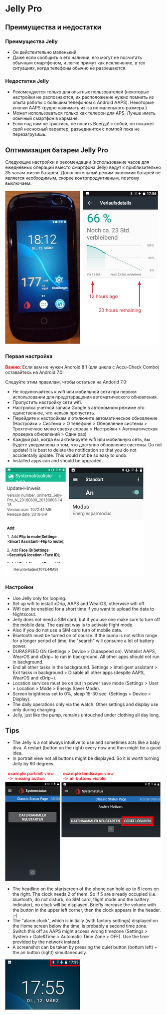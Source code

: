 # Jelly Pro

## Преимущества и недостатки

### Преимущества Jelly

* Он действительно маленький.
* Даже если сообщить о его наличии, его могут не посчитать обычным смартфоном, и легче примут как исключение, в тех ситуациях, когда телефоны обычно не разрешаются.

### Недостатки Jelly

* Рекомендуется только для опытных пользователей (некоторые настройки не распознаются, их расположение нужно помнить из опыта работы с большим телефоном с Android AAPS). Некоторые кнопки AAPS трудно нажимать из-за их маленького размера.)
* Может использоваться только как телефон для APS. Лучше иметь обычный смартфон в кармане. 
* Если над ним не трястись, не носить Всегда! с собой, он покажет свой несносный характер, разъединится с помпой пока не перезагрузишь. 

## Оптимизация батареи Jelly Pro

Следующие настройки и рекомендации (использование часов для ежедневных операций вместо смартфона Jelly) ведут к приблизительно 35 часам жизни батареи. Дополнительный режим экономии батарей не является необходимым, скорее контрпродуктивным, поэтому выключаем.

![Jelly smartphone](../images/jelly_01.jpg)

### Первая настройка

<b> <font color="#FF0000"> Важно: </b> </font> Если вам не нужен Android 8.1 (для цикла с Accu-Check Combo) оставайтесь на Android 7.0!

Следуйте этим правилам, чтобы остаться на Andorid 7.0:

* Не подключайтесь к wifi или мобильной сети при первом использовании для предотвращения автоматического обновления.
* Пропустить настройку сети wifi.
* Настройка учетной записи Google в автономном режиме это единственное, что нельзя пропустить.
* Перейдите к настройкам и отключите автоматическое обновление (Настройки > Система > О телефоне > Обновление системы > Трехточечное меню сверху справа > Настройки > Автоматическая проверка обновлений > Один раз)
* Каждый раз, когда вы активируете wifi или мобильную сеть, вы будете уведомлены о том, что доступно обновление системы. Do not update! It is best to delete the notification so that you do not accidentally update. This would not be so easy to undo. 
* Installed apps can and should be upgraded.

![Jelly settings](../images/jelly_02.jpg)

### Настройки

* Use Jelly only for looping.
* Set up wifi to install xDrip, AAPS and WearOS, otherwise wifi off. 
* Wifi can be enabled for a short time if you want to upload the data to Nightscout.
* Jelly does not need a SIM card, but if you use one make sure to turn off the mobile data. The easiest way is to activate flight mode.
* Also if you do not use a SIM card turn of mobile data.
* Bluetooth must be turned on of course. If the pump is not within range for a longer period of time, the "search" will consume a lot of battery power.
* DURASPEED ON (Settings > Device > Duraspeed on). Whitelist AAPS, WearOS and xDrip+ to run in background. All other apps should not run in background.
* End all other tasks in the background. Settings > Intelligent assistant > Exit tasks in background > Disable all other apps (despite AAPS, WearOS and xDrip+).
* Location services must be on but in power save mode (Settings > User > Location > Mode > Energy Saver Mode).
* Screen brightness set to 0%, sleep 15-30 sec. (Settings > Device > Display).
* The daily operations only via the watch. Other settings and display use only during charging. 
* Jelly, just like the pump, remains untouched under clothing all day long.

## Tips

* The Jelly is a not always intuitive to use and sometimes acts like a baby diva. A restart (button on the right) every now and then might be a good idea.
* In portrait view not all buttons might be displayed. So it is worth turning Jelly by 90 degrees.

![Jelly portrait + landscape view](../images/jelly_04.jpg)

* The headline on the startscreen of the phone can hold up to 6 icons on the right. The clock needs 2 of them. So if 5 are already occupied (i.e. bluetooth, do not disturb, no SIM card, flight mode and the battery indicator), no clock will be displayed. Briefly increase the volume with the button in the upper left corner, then the clock appears in the header. ;-)
* The "alarm clock", which is initially (with factory settings) displayed on the Home screen below the time, is probably a second time zone. Switch this off as AAPS might access wrong timezone (Settings > System > Date&Time > Automatic Time Zone > OFF). Use the time provided by the network instead.
* A screenshot can be taken by pressing the quiet button (bottom left) + the an button (right) simultaneously. 

![Jelly headline](../images/jelly_03.png)